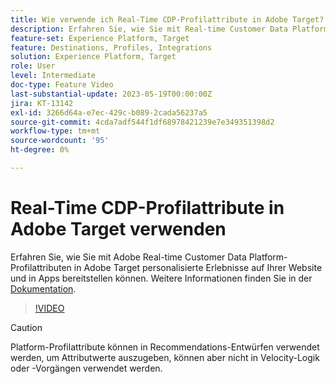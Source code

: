 ```yaml
---
title: Wie verwende ich Real-Time CDP-Profilattribute in Adobe Target?
description: Erfahren Sie, wie Sie mit Real-time Customer Data Platform-Profilattributen in Adobe Target personalisierte Erlebnisse auf Ihrer Website und in Apps bereitstellen können.
feature-set: Experience Platform, Target
feature: Destinations, Profiles, Integrations
solution: Experience Platform, Target
role: User
level: Intermediate
doc-type: Feature Video
last-substantial-update: 2023-05-19T00:00:00Z
jira: KT-13142
exl-id: 3266d64a-e7ec-429c-b089-2cada56237a5
source-git-commit: 4cda7adf544f1df68978421239e7e349351398d2
workflow-type: tm+mt
source-wordcount: '95'
ht-degree: 0%

---
```


# Real-Time CDP-Profilattribute in Adobe Target verwenden

Erfahren Sie, wie Sie mit Adobe Real-time Customer Data Platform-Profilattributen in Adobe Target personalisierte Erlebnisse auf Ihrer Website und in Apps bereitstellen können. Weitere Informationen finden Sie in der [Dokumentation](https://experienceleague.adobe.com/docs/target/using/integrate/integrating-with-rtcdp.html).

>[!VIDEO](https://video.tv.adobe.com/v/3419318/?learn=on)

>[!CAUTION]
>
>Platform-Profilattribute können in Recommendations-Entwürfen verwendet werden, um Attributwerte auszugeben, können aber nicht in Velocity-Logik oder -Vorgängen verwendet werden.
